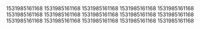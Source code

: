 1531985161168
1531985161168
1531985161168
1531985161168
1531985161168
1531985161168
1531985161168
1531985161168
1531985161168
1531985161168
1531985161168
1531985161168
1531985161168
1531985161168
1531985161168